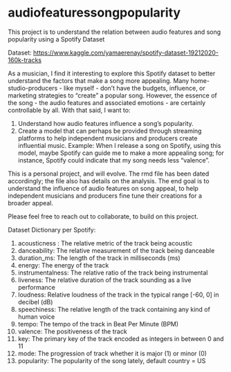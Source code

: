 # audiofeaturessongpopularity
This project is to understand the relation between audio features and song popularity using a Spotify Dataset

Dataset: https://www.kaggle.com/yamaerenay/spotify-dataset-19212020-160k-tracks

As a musician, I find it interesting to explore this Spotify dataset to better understand the factors that make a song more appealing. Many home-studio-producers - like myself - don’t have the budgets, influence, or marketing strategies to “create” a popular song. However, the essence of the song - the audio features and associated emotions - are certainly controllable by all. With that said, I want to:

1. Understand how audio features influence a song’s popularity.
2. Create a model that can perhaps be provided through streaming platforms to help independent musicians and producers create influential music. Example: When I release a song on Spotify, using this model, maybe Spotify can guide me to make a more appealing song; for instance, Spotify could indicate that my song needs less “valence”.

This is a personal project, and will evolve. The rmd file has been dated accordingly; the file also has details on the analysis. The end goal is to understand the influence of audio features on song appeal, to help independent musicians and producers fine tune their creations for a broader appeal.

Please feel free to reach out to collaborate, to build on this project. 

Dataset Dictionary per Spotify: 

1.	acousticness : The relative metric of the track being acoustic
2.	danceability: The relative measurement of the track being danceable
3.	duration_ms: The length of the track in milliseconds (ms)
4.	energy: The energy of the track
5.	instrumentalness: The relative ratio of the track being instrumental
6.	liveness: The relative duration of the track sounding as a live performance
7.	loudness: Relative loudness of the track in the typical range [-60, 0] in decibel (dB)
8.	speechiness: The relative length of the track containing any kind of human voice
9.	tempo: The tempo of the track in Beat Per Minute (BPM)
10.	valence: The positiveness of the track
11.	key: The primary key of the track encoded as integers in between 0 and 11
12.	mode: The progression of track whether it is major (1) or minor (0)
13.	popularity: The popularity of the song lately, default country = US

